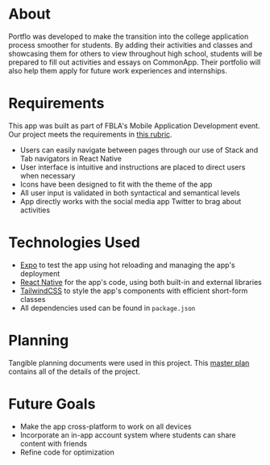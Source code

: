# About
Portflo was developed to make the transition into the college application process smoother for students. By adding their activities and classes and showcasing them for others to view throughout high school, students will be prepared to fill out activities and essays on CommonApp. Their portfolio will also help them apply for future work experiences and internships.

# Requirements
This app was built as part of FBLA's Mobile Application Development event. Our project meets the requirements in [this rubric](https://connect.fbla.org/headquarters/files/High%20School%20Competitive%20Events%20Resources/Individual%20Guidelines/Presentation%20Events/Mobile-Application-Development.pdf).
- Users can easily navigate between pages through our use of Stack and Tab navigators in React Native
- User interface is intuitive and instructions are placed to direct users when necessary
- Icons have been designed to fit with the theme of the app
- All user input is validated in both syntactical and semantical levels
- App directly works with the social media app Twitter to brag about activities

# Technologies Used
- [Expo](https://expo.dev) to test the app using hot reloading and managing the app's deployment
- [React Native](https://reactnative.dev) for the app's code, using both built-in and external libraries
- [TailwindCSS](https://tailwindcss.com) to style the app's components with efficient short-form classes
- All dependencies used can be found in `package.json`

# Planning
Tangible planning documents were used in this project. This [master plan](https://docs.google.com/document/d/15yhnUrY0nGKsfSj-VXNgXw_FidY63fGwhzQxZ87Cxww/edit) contains all of the details of the project.

# Future Goals
- Make the app cross-platform to work on all devices
- Incorporate an in-app account system where students can share content with friends
- Refine code for optimization
